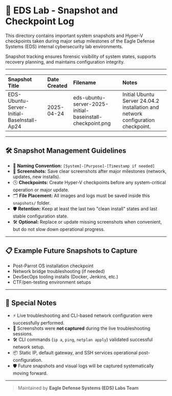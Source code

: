 # 📸 EDS Lab - Snapshot and Checkpoint Log

This directory contains important system snapshots and Hyper-V checkpoints taken during major setup milestones of the Eagle Defense Systems (EDS) internal cybersecurity lab environments.

Snapshot tracking ensures forensic visibility of system states, supports recovery planning, and maintains configuration integrity.

---

| Snapshot Title                               | Date Created    | Filename                                              | Notes                                          |
|:---------------------------------------------|:----------------|:------------------------------------------------------|:-----------------------------------------------|
| EDS-Ubuntu-Server-Initial-BaseInstall-Ap24    | 2025-04-24       | eds-ubuntu-server-2025-initial-baseinstall-checkpoint.png | Initial Ubuntu Server 24.04.2 installation and network configuration checkpoint. |


---

## 🛠️ Snapshot Management Guidelines

- 📌 **Naming Convention:** `[System]-[Purpose]-[Timestamp if needed]`
- 📸 **Screenshots:** Save clear screenshots after major milestones (network, updates, new installs).
- 🕓 **Checkpoints:** Create Hyper-V checkpoints before any system-critical operation or major update.
- 🗂️ **File Placement:** All images and logs must be saved inside this `snapshots/` folder.
- 🛡️ **Retention:** Keep at least the last two "clean install" states and last stable configuration state.
- 🛠️ **Optional:** Replace or update missing screenshots when convenient, but do not slow down operational progress.

---

## 📋 Example Future Snapshots to Capture

- Post-Parrot OS installation checkpoint
- Network bridge troubleshooting (if needed)
- DevSecOps tooling installs (Docker, Jenkins, etc.)
- CTF/pen-testing environment setups

---
## 📜 Special Notes

- ⚡ Live troubleshooting and CLI-based network configuration were successfully performed.
- 📸 Screenshots were **not captured** during the live troubleshooting sessions.
- 🛠️ CLI commands (`ip a`, `ping`, `netplan apply`) validated successful network setup.
- 📦 Static IP, default gateway, and SSH services operational post-configuration.
- 🛡️ Future snapshots and visual logs will be captured systematically moving forward.

---

> Maintained by **Eagle Defense Systems (EDS) Labs Team**